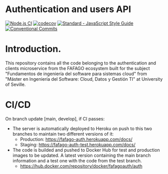 # Authentication and users API

[![Node.js CI](https://github.com/fafagorg/auth/workflows/Node.js%20CI/badge.svg?branch=main)](https://github.com/fafagorg/auth/actions)
[![codecov](https://codecov.io/gh/fafagorg/auth/branch/main/graph/badge.svg?token=P0V93GNQJI)](https://codecov.io/gh/fafagorg/auth)
<a href="https://standardjs.com"><img src="https://img.shields.io/badge/code_style-semistandard-brightgreen.svg" alt="Standard - JavaScript Style Guide"></a>
[![Conventional Commits](https://img.shields.io/badge/Conventional%20Commits-1.0.0-yellow.svg)](https://conventionalcommits.org)


# Introduction.

This repository contains all the code belonging to the authentication and clients microservice from the FAFAGO ecosystem built for the subject "Fundamentos de ingeniería del software para sistemas cloud" from "Máster en Ingeniería del Software: Cloud, Datos y Gestión TI" at University of Seville.


# CI/CD

On branch update [main, develop], if CI passes:
- The server is automatically deployed to Heroku on push to this two branches to maintain two different versions of it:
    - Production: https://fafago-auth.herokuapp.com/docs/
    - Staging: https://fafago-auth-test.herokuapp.com/docs/
- The code is builded and pushed to Docker Hub for test and production images to be updated. A latest version containing the main branch information and a test one with the code from the test branch.
    - https://hub.docker.com/repository/docker/fafagoauth/auth